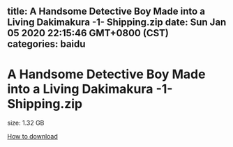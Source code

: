 
title: A Handsome Detective Boy Made into a Living Dakimakura -1- Shipping.zip
date: Sun Jan 05 2020 22:15:46 GMT+0800 (CST)    
categories: baidu
---

# A Handsome Detective Boy Made into a Living Dakimakura -1- Shipping.zip
size: 1.32 GB
 
 

[How to download](https://bpcam.bemobtrk.com/go/2ceec3aa-1ca2-46d6-b9ff-aaa5c184517c?jno=2)